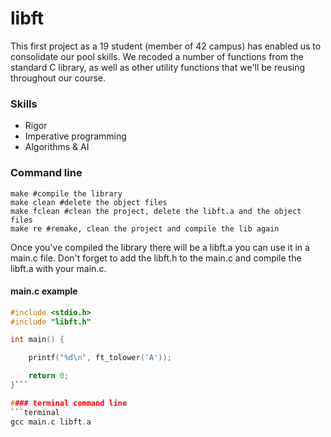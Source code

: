 # libft

This first project as a 19 student (member of 42 campus) has enabled us to consolidate our pool skills. We recoded a number of functions from the standard C library, as well as other utility functions that we'll be reusing throughout our course.

### Skills
  - Rigor
  - Imperative programming
  - Algorithms & AI

### Command line

```make
make #compile the library
make clean #delete the object files
make fclean #clean the project, delete the libft.a and the object files
make re #remake, clean the project and compile the lib again
```

Once you've compiled the library there will be a libft.a you can use it in a main.c file. Don't forget to add the libft.h to the main.c and compile the libft.a with your main.c.

#### main.c example
```c
#include <stdio.h>
#include "libft.h"

int main() {

	printf("%d\n", ft_tolower('A'));

	return 0;
}```

#### terminal command line
```terminal
gcc main.c libft.a
```
